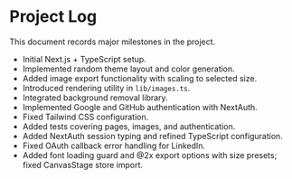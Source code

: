 # Project Log

This document records major milestones in the project.

- Initial Next.js + TypeScript setup.
- Implemented random theme layout and color generation.
- Added image export functionality with scaling to selected size.
- Introduced rendering utility in `lib/images.ts`.
- Integrated background removal library.
- Implemented Google and GitHub authentication with NextAuth.
- Fixed Tailwind CSS configuration.
- Added tests covering pages, images, and authentication.
- Added NextAuth session typing and refined TypeScript configuration.
- Fixed OAuth callback error handling for LinkedIn.
- Added font loading guard and @2x export options with size presets; fixed CanvasStage store import.
